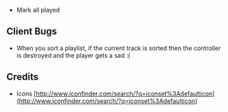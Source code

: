 - Mark all played

## Client Bugs
- When you sort a playlist, if the current track is sorted then the
  controller is destroyed and the player gets a sad :(

## Credits
- Icons [http://www.iconfinder.com/search/?q=iconset%3Adefaulticon](http://www.iconfinder.com/search/?q=iconset%3Adefaulticon)
